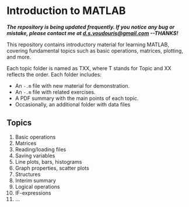 # Introduction to MATLAB 

***The repository is being updated frequently. If you notice any bug or mistake, please contact me at d.s.voudouris@gmail.com --THANKS!***

This repository contains introductory material for learning MATLAB, covering fundamental topics such as basic operations, matrices, plotting, and more. 

Each topic folder is named as TXX, where T stands for Topic and XX reflects the order. 
Each folder includes: 
- An `-.m` file with new material for demonstration. 
- An `-.m` file with related exercises. 
- A PDF summary with the main points of each topic.
- Occasionally, an additional folder with data files

## Topics 
1. Basic operations
2. Matrices 
3. Reading/loading files
4. Saving variables
5. Line plots, bars, histograms 
6. Graph properties, scatter plots
7. Structures
8. Interim summary
9. Logical operations
10. IF-expressions
11. …
